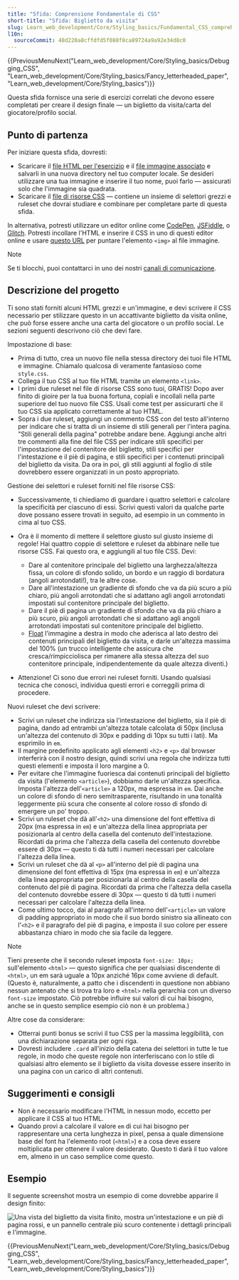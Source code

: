 ```yaml
---
title: "Sfida: Comprensione Fondamentale di CSS"
short-title: "Sfida: Biglietto da visita"
slug: Learn_web_development/Core/Styling_basics/Fundamental_CSS_comprehension
l10n:
  sourceCommit: 48d220a8cffdfd5f088f8ca89724a9a92e34d8c0
---
```


{{PreviousMenuNext("Learn_web_development/Core/Styling_basics/Debugging_CSS", "Learn_web_development/Core/Styling_basics/Fancy_letterheaded_paper", "Learn_web_development/Core/Styling_basics")}}

Questa sfida fornisce una serie di esercizi correlati che devono essere completati per creare il design finale — un biglietto da visita/carta del giocatore/profilo social.

## Punto di partenza

Per iniziare questa sfida, dovresti:

- Scaricare il [file HTML per l'esercizio](https://github.com/mdn/learning-area/blob/main/css/introduction-to-css/fundamental-css-comprehension/index.html) e il [file immagine associato](https://github.com/mdn/learning-area/blob/main/css/introduction-to-css/fundamental-css-comprehension/chris.jpg) e salvarli in una nuova directory nel tuo computer locale. Se desideri utilizzare una tua immagine e inserire il tuo nome, puoi farlo — assicurati solo che l'immagine sia quadrata.
- Scaricare il [file di risorse CSS](https://github.com/mdn/learning-area/blob/main/css/introduction-to-css/fundamental-css-comprehension/style-resources.txt) — contiene un insieme di selettori grezzi e ruleset che dovrai studiare e combinare per completare parte di questa sfida.

In alternativa, potresti utilizzare un editor online come [CodePen](https://codepen.io/), [JSFiddle](https://jsfiddle.net/), o [Glitch](https://glitch.com/). Potresti incollare l'HTML e inserire il CSS in uno di questi editor online e usare [questo URL](https://mdn.github.io/learning-area/css/introduction-to-css/fundamental-css-comprehension/chris.jpg) per puntare l'elemento `<img>` al file immagine.

> [!NOTE]
> Se ti blocchi, puoi contattarci in uno dei nostri [canali di comunicazione](/it/docs/MDN/Community/Communication_channels).

## Descrizione del progetto

Ti sono stati forniti alcuni HTML grezzi e un'immagine, e devi scrivere il CSS necessario per stilizzare questo in un accattivante biglietto da visita online, che può forse essere anche una carta del giocatore o un profilo social. Le sezioni seguenti descrivono ciò che devi fare.

Impostazione di base:

- Prima di tutto, crea un nuovo file nella stessa directory dei tuoi file HTML e immagine. Chiamalo qualcosa di veramente fantasioso come `style.css`.
- Collega il tuo CSS al tuo file HTML tramite un elemento `<link>`.
- I primi due ruleset nel file di risorse CSS sono tuoi, GRATIS! Dopo aver finito di gioire per la tua buona fortuna, copiali e incollali nella parte superiore del tuo nuovo file CSS. Usali come test per assicurarti che il tuo CSS sia applicato correttamente al tuo HTML.
- Sopra i due ruleset, aggiungi un commento CSS con del testo all'interno per indicare che si tratta di un insieme di stili generali per l'intera pagina. "Stili generali della pagina" potrebbe andare bene. Aggiungi anche altri tre commenti alla fine del file CSS per indicare stili specifici per l'impostazione del contenitore del biglietto, stili specifici per l'intestazione e il piè di pagina, e stili specifici per i contenuti principali del biglietto da visita. Da ora in poi, gli stili aggiunti al foglio di stile dovrebbero essere organizzati in un posto appropriato.

Gestione dei selettori e ruleset forniti nel file risorse CSS:

- Successivamente, ti chiediamo di guardare i quattro selettori e calcolare la specificità per ciascuno di essi. Scrivi questi valori da qualche parte dove possano essere trovati in seguito, ad esempio in un commento in cima al tuo CSS.
- Ora è il momento di mettere il selettore giusto sul giusto insieme di regole! Hai quattro coppie di selettore e ruleset da abbinare nelle tue risorse CSS. Fai questo ora, e aggiungili al tuo file CSS. Devi:

  - Dare al contenitore principale del biglietto una larghezza/altezza fissa, un colore di sfondo solido, un bordo e un raggio di bordatura (angoli arrotondati!), tra le altre cose.
  - Dare all'intestazione un gradiente di sfondo che va da più scuro a più chiaro, più angoli arrotondati che si adattano agli angoli arrotondati impostati sul contenitore principale del biglietto.
  - Dare il piè di pagina un gradiente di sfondo che va da più chiaro a più scuro, più angoli arrotondati che si adattano agli angoli arrotondati impostati sul contenitore principale del biglietto.
  - [Float](/it/docs/Learn_web_development/Core/CSS_layout/Floats) l'immagine a destra in modo che aderisca al lato destro dei contenuti principali del biglietto da visita, e darle un'altezza massima del 100% (un trucco intelligente che assicura che cresca/rimpicciolisca per rimanere alla stessa altezza del suo contenitore principale, indipendentemente da quale altezza diventi.)

- Attenzione! Ci sono due errori nei ruleset forniti. Usando qualsiasi tecnica che conosci, individua questi errori e correggili prima di procedere.

Nuovi ruleset che devi scrivere:

- Scrivi un ruleset che indirizza sia l'intestazione del biglietto, sia il piè di pagina, dando ad entrambi un'altezza totale calcolata di 50px (inclusa un'altezza del contenuto di 30px e padding di 10px su tutti i lati). Ma esprimilo in `em`.
- Il margine predefinito applicato agli elementi `<h2>` e `<p>` dal browser interferirà con il nostro design, quindi scrivi una regola che indirizza tutti questi elementi e imposta il loro margine a 0.
- Per evitare che l'immagine fuoriesca dai contenuti principali del biglietto da visita (l'elemento `<article>`), dobbiamo darle un'altezza specifica. Imposta l'altezza dell'`<article>` a 120px, ma espressa in `em`. Dai anche un colore di sfondo di nero semitrasparente, risultando in una tonalità leggermente più scura che consente al colore rosso di sfondo di emergere un po' troppo.
- Scrivi un ruleset che dà all'`<h2>` una dimensione del font effettiva di 20px (ma espressa in `em`) e un'altezza della linea appropriata per posizionarla al centro della casella del contenuto dell'intestazione. Ricordati da prima che l'altezza della casella del contenuto dovrebbe essere di 30px — questo ti dà tutti i numeri necessari per calcolare l'altezza della linea.
- Scrivi un ruleset che dà al `<p>` all'interno del piè di pagina una dimensione del font effettiva di 15px (ma espressa in `em`) e un'altezza della linea appropriata per posizionarla al centro della casella del contenuto del piè di pagina. Ricordati da prima che l'altezza della casella del contenuto dovrebbe essere di 30px — questo ti dà tutti i numeri necessari per calcolare l'altezza della linea.
- Come ultimo tocco, dai al paragrafo all'interno dell'`<article>` un valore di padding appropriato in modo che il suo bordo sinistro sia allineato con l'`<h2>` e il paragrafo del piè di pagina, e imposta il suo colore per essere abbastanza chiaro in modo che sia facile da leggere.

> [!NOTE]
> Tieni presente che il secondo ruleset imposta `font-size: 10px;` sull'elemento `<html>` — questo significa che per qualsiasi discendente di `<html>`, un em sarà uguale a 10px anziché 16px come avviene di default. (Questo è, naturalmente, a patto che i discendenti in questione non abbiano nessun antenato che si trova tra loro e `<html>` nella gerarchia con un diverso `font-size` impostato. Ciò potrebbe influire sui valori di cui hai bisogno, anche se in questo semplice esempio ciò non è un problema.)

Altre cose da considerare:

- Otterrai punti bonus se scrivi il tuo CSS per la massima leggibilità, con una dichiarazione separata per ogni riga.
- Dovresti includere `.card` all'inizio della catena dei selettori in tutte le tue regole, in modo che queste regole non interferiscano con lo stile di qualsiasi altro elemento se il biglietto da visita dovesse essere inserito in una pagina con un carico di altri contenuti.

## Suggerimenti e consigli

- Non è necessario modificare l'HTML in nessun modo, eccetto per applicare il CSS al tuo HTML.
- Quando provi a calcolare il valore `em` di cui hai bisogno per rappresentare una certa lunghezza in pixel, pensa a quale dimensione base del font ha l'elemento root (`<html>`) e a cosa deve essere moltiplicata per ottenere il valore desiderato. Questo ti darà il tuo valore em, almeno in un caso semplice come questo.

## Esempio

Il seguente screenshot mostra un esempio di come dovrebbe apparire il design finito:

![Una vista del biglietto da visita finito, mostra un'intestazione e un piè di pagina rossi, e un pannello centrale più scuro contenente i dettagli principali e l'immagine.](business-card.png)

{{PreviousMenuNext("Learn_web_development/Core/Styling_basics/Debugging_CSS", "Learn_web_development/Core/Styling_basics/Fancy_letterheaded_paper", "Learn_web_development/Core/Styling_basics")}}
